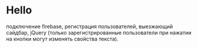 # Hello
подключение firebase, регистрация пользователей, выезжающий сайдбар, jQuery (только зарегистрированные пользователи при нажатии на кнопки могут изменять свойства текста).
